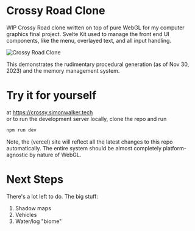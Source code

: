 # Crossy Road Clone

WIP Crossy Road clone written on top of pure WebGL for
my computer graphics final project. Svelte Kit used to manage
the front end UI components, like the menu, overlayed text,
and all input handling.

![Crossy Road Clone](./gitAssets/crossGen.gif)

This demonstrates the rudimentary procedural generation
(as of Nov 30, 2023) and the memory management system.

# Try it for yourself

at https://crossy.simonwalker.tech  
or to run the development server locally, clone the repo and run
```bash
npm run dev
```
Note, the (vercel) site will reflect all the latest changes to this
repo automatically. The entire system should be almost completely
platform-agnostic by nature of WebGL.

# Next Steps

There's a lot left to do. The big stuff:
1. Shadow maps
2. Vehicles
3. Water/log "biome"

